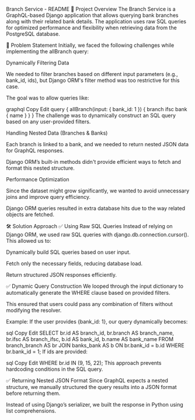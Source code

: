Branch Service - README
📌 Project Overview
The Branch Service is a GraphQL-based Django application that allows querying bank branches along with their related bank details. The application uses raw SQL queries for optimized performance and flexibility when retrieving data from the PostgreSQL database.

🚀 Problem Statement
Initially, we faced the following challenges while implementing the allBranch query:

Dynamically Filtering Data

We needed to filter branches based on different input parameters (e.g., bank_id, ids), but Django ORM's filter method was too restrictive for this case.

The goal was to allow queries like:

graphql
Copy
Edit
query {
  allBranch(input: { bank_id: 1 }) {
    branch
    ifsc
    bank {
      name
    }
  }
}
The challenge was to dynamically construct an SQL query based on any user-provided filters.

Handling Nested Data (Branches & Banks)

Each branch is linked to a bank, and we needed to return nested JSON data for GraphQL responses.

Django ORM’s built-in methods didn't provide efficient ways to fetch and format this nested structure.

Performance Optimization

Since the dataset might grow significantly, we wanted to avoid unnecessary joins and improve query efficiency.

Django ORM queries resulted in extra database hits due to the way related objects are fetched.

🛠️ Solution Approach
✅ Using Raw SQL Queries
Instead of relying on Django ORM, we used raw SQL queries with django.db.connection.cursor().
This allowed us to:

Dynamically build SQL queries based on user input.

Fetch only the necessary fields, reducing database load.

Return structured JSON responses efficiently.

✅ Dynamic Query Construction
We looped through the input dictionary to automatically generate the WHERE clause based on provided filters.

This ensured that users could pass any combination of filters without modifying the resolver.

Example: If the user provides {bank_id: 1}, our query dynamically becomes:

sql
Copy
Edit
SELECT br.id AS branch_id, br.branch AS branch_name, br.ifsc AS branch_ifsc,
       b.id AS bank_id, b.name AS bank_name
FROM branch_branch AS br
JOIN banks_bank AS b ON br.bank_id = b.id
WHERE br.bank_id = 1;
If ids are provided:

sql
Copy
Edit
WHERE br.id IN (9, 15, 22);
This approach prevents hardcoding conditions in the SQL query.

✅ Returning Nested JSON Format
Since GraphQL expects a nested structure, we manually structured the query results into a JSON format before returning them.

Instead of using Django’s serializer, we built the response in Python using list comprehensions.

